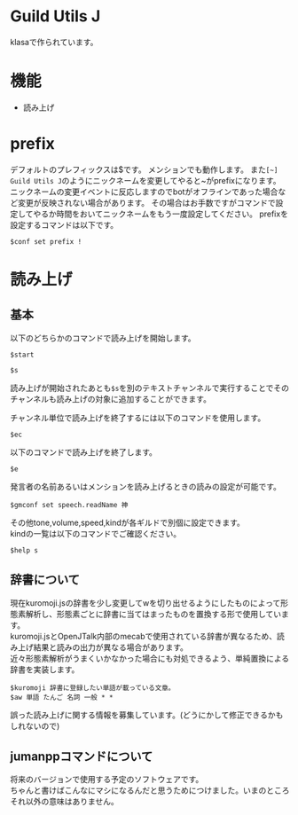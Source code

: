 # Guild Utils J
klasaで作られています。

# 機能
 - 読み上げ

# prefix
デフォルトのプレフィックスは$です。
メンションでも動作します。
また``[~] Guild Utils J``のようにニックネームを変更してやると~がprefixになります。
ニックネームの変更イベントに反応しますのでbotがオフラインであった場合など変更が反映されない場合があります。
その場合はお手数ですがコマンドで設定してやるか時間をおいてニックネームをもう一度設定してください。
prefixを設定するコマンドは以下です。
```
$conf set prefix !
```

# 読み上げ
## 基本
以下のどちらかのコマンドで読み上げを開始します。
```
$start
```
```
$s
```
読み上げが開始されたあとも``$s``を別のテキストチャンネルで実行することでそのチャンネルも読み上げの対象に追加することができます。


チャンネル単位で読み上げを終了するには以下のコマンドを使用します。
```
$ec
```

以下のコマンドで読み上げを終了します。
```
$e
```

発言者の名前あるいはメンションを読み上げるときの読みの設定が可能です。
```
$gmconf set speech.readName 神
```
その他tone,volume,speed,kindが各ギルドで別個に設定できます。  
kindの一覧は以下のコマンドでご確認ください。
```
$help s
```
## 辞書について
現在kuromoji.jsの辞書を少し変更してwを切り出せるようにしたものによって形態素解析し、形態素ごとに辞書に当てはまったものを置換する形で使用しています。  
kuromoji.jsとOpenJTalk内部のmecabで使用されている辞書が異なるため、読み上げ結果と読みの出力が異なる場合があります。  
近々形態素解析がうまくいかなかった場合にも対処できるよう、単純置換による辞書を実装します。

```
$kuromoji 辞書に登録したい単語が載っている文章。
$aw 単語 たんご 名詞 一般 * *
```

誤った読み上げに関する情報を募集しています。(どうにかして修正できるかもしれないので)

## jumanppコマンドについて
将来のバージョンで使用する予定のソフトウェアです。  
ちゃんと書けばこんなにマシになるんだと思うためにつけました。いまのところそれ以外の意味はありません。